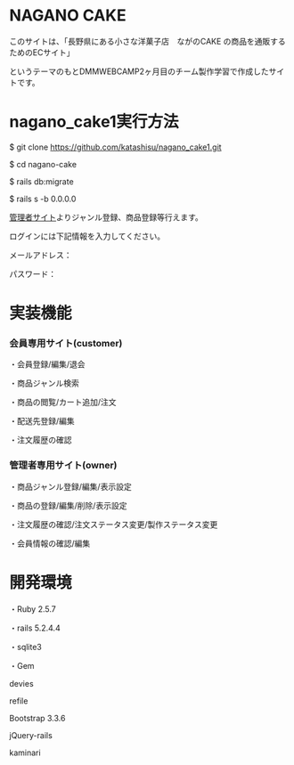 # NAGANO CAKE

このサイトは、「長野県にある小さな洋菓子店　ながのCAKE の商品を通販するためのECサイト」

というテーマのもとDMMWEBCAMP2ヶ月目のチーム製作学習で作成したサイトです。

# nagano_cake1実行方法

$ git clone https://github.com/katashisu/nagano_cake1.git

$ cd nagano-cake

$ rails db:migrate

$ rails s -b 0.0.0.0

[管理者サイト](http://localhost:3000/owners/sign_in)よりジャンル登録、商品登録等行えます。

ログインには下記情報を入力してください。

メールアドレス：

パスワード：

# 実装機能

### 会員専用サイト(customer)
・会員登録/編集/退会

・商品ジャンル検索

・商品の閲覧/カート追加/注文

・配送先登録/編集

・注文履歴の確認

### 管理者専用サイト(owner)
・商品ジャンル登録/編集/表示設定

・商品の登録/編集/削除/表示設定

・注文履歴の確認/注文ステータス変更/製作ステータス変更

・会員情報の確認/編集

# 開発環境

・Ruby 2.5.7

・rails 5.2.4.4

・sqlite3

・Gem

devies

refile

Bootstrap 3.3.6

jQuery-rails

kaminari


